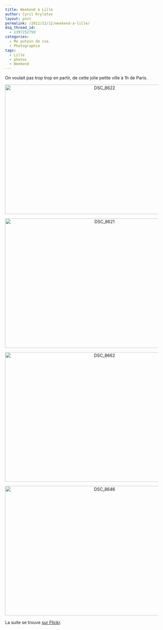 ```yaml
---
title: Weekend à Lille
author: Cyril Krylatov
layout: post
permalink: /2011/12/12/weekend-a-lille/
dsq_thread_id:
  - 1397252759
categories:
  - Ma putain de vie.
  - Photographie
tags:
  - Lille
  - photos
  - Weekend
---
```

On voulait pas trop trop en partir, de cette jolie petite ville à 1h de Paris.

<p style="text-align:center;">
  <a href="http://www.flickr.com/photos/dondapo/6500570417/" title="DSC_8622 de Cyril Krylatov, sur Flickr"><img src="http://farm8.staticflickr.com/7151/6500570417_0604db3d8e_z.jpg" width="640" height="425" alt="DSC_8622" /></a>
</p>

<!--more-->

<p style="text-align:center;">
  <a href="http://www.flickr.com/photos/dondapo/6500564173/" title="DSC_8621 de Cyril Krylatov, sur Flickr"><img src="http://farm8.staticflickr.com/7165/6500564173_58e0c8e7ab_z.jpg" width="640" height="425" alt="DSC_8621" /></a>
</p>

<p style="text-align:center;">
  <a href="http://www.flickr.com/photos/dondapo/6500735045/" title="DSC_8662 de Cyril Krylatov, sur Flickr"><img src="http://farm8.staticflickr.com/7153/6500735045_a8ed137708_z.jpg" width="640" height="425" alt="DSC_8662" /></a>
</p>

<p style="text-align:center;">
  <a href="http://www.flickr.com/photos/dondapo/6500655247/" title="DSC_8646 de Cyril Krylatov, sur Flickr"><img src="http://farm8.staticflickr.com/7016/6500655247_c36f9a50a1_z.jpg" width="640" height="425" alt="DSC_8646" /></a>
</p>

La suite se trouve [sur Flickr][1].

 [1]: http://www.flickr.com/photos/dondapo/sets/72157628390835471/